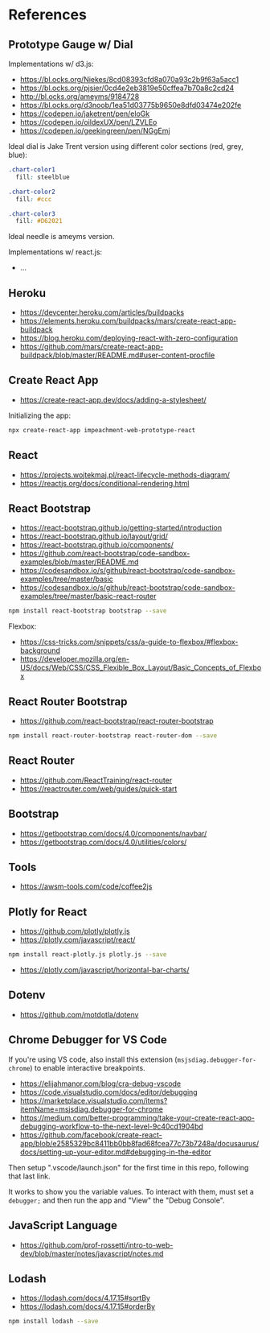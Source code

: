 # References

## Prototype Gauge w/ Dial

Implementations w/ d3.js:

  + https://bl.ocks.org/Niekes/8cd08393cfd8a070a93c2b9f63a5acc1
  + https://bl.ocks.org/pjsier/0cd4e2eb3819e50cffea7b70a8c2cd24
  + http://bl.ocks.org/ameyms/9184728
  + https://bl.ocks.org/d3noob/1ea51d03775b9650e8dfd03474e202fe
  + https://codepen.io/jaketrent/pen/eloGk
  + https://codepen.io/oildexUX/pen/LZVLEo
  + https://codepen.io/geekingreen/pen/NGgEmj


Ideal dial is Jake Trent version using different color sections (red, grey, blue):

```css
.chart-color1
  fill: steelblue

.chart-color2
  fill: #ccc

.chart-color3
  fill: #D62021
```

Ideal needle is ameyms version.

Implementations w/ react.js:

  + ...


## Heroku

  + https://devcenter.heroku.com/articles/buildpacks
  + https://elements.heroku.com/buildpacks/mars/create-react-app-buildpack
  + https://blog.heroku.com/deploying-react-with-zero-configuration
  + https://github.com/mars/create-react-app-buildpack/blob/master/README.md#user-content-procfile

## Create React App

  + https://create-react-app.dev/docs/adding-a-stylesheet/

Initializing the app:

```sh
npx create-react-app impeachment-web-prototype-react
```

## React

  + https://projects.wojtekmaj.pl/react-lifecycle-methods-diagram/
  + https://reactjs.org/docs/conditional-rendering.html

## React Bootstrap

  + https://react-bootstrap.github.io/getting-started/introduction
  + https://react-bootstrap.github.io/layout/grid/
  + https://react-bootstrap.github.io/components/
  + https://github.com/react-bootstrap/code-sandbox-examples/blob/master/README.md
  + https://codesandbox.io/s/github/react-bootstrap/code-sandbox-examples/tree/master/basic
  + https://codesandbox.io/s/github/react-bootstrap/code-sandbox-examples/tree/master/basic-react-router

```sh
npm install react-bootstrap bootstrap --save
```

Flexbox:

  + https://css-tricks.com/snippets/css/a-guide-to-flexbox/#flexbox-background
  + https://developer.mozilla.org/en-US/docs/Web/CSS/CSS_Flexible_Box_Layout/Basic_Concepts_of_Flexbox

## React Router Bootstrap

  + https://github.com/react-bootstrap/react-router-bootstrap

```sh
npm install react-router-bootstrap react-router-dom --save
```

## React Router

  + https://github.com/ReactTraining/react-router
  + https://reactrouter.com/web/guides/quick-start

## Bootstrap

  + https://getbootstrap.com/docs/4.0/components/navbar/
  + https://getbootstrap.com/docs/4.0/utilities/colors/

## Tools

  + https://awsm-tools.com/code/coffee2js


## Plotly for React

  + https://github.com/plotly/plotly.js
  + https://plotly.com/javascript/react/

```sh
npm install react-plotly.js plotly.js --save
```

  + https://plotly.com/javascript/horizontal-bar-charts/

## Dotenv

   + https://github.com/motdotla/dotenv

## Chrome Debugger for VS Code


If you're using VS code, also install this extension (`msjsdiag.debugger-for-chrome`) to enable interactive breakpoints.

  + https://elijahmanor.com/blog/cra-debug-vscode
  + https://code.visualstudio.com/docs/editor/debugging
  + https://marketplace.visualstudio.com/items?itemName=msjsdiag.debugger-for-chrome
  + https://medium.com/better-programming/take-your-create-react-app-debugging-workflow-to-the-next-level-9c40cd1904bd
  + https://github.com/facebook/create-react-app/blob/e2585329bc8411bb0bb8fad68fcea77c73b7248a/docusaurus/docs/setting-up-your-editor.md#debugging-in-the-editor

Then setup ".vscode/launch.json" for the first time in this repo, following that last link.

It works to show you the variable values. To interact with them, must set a `debugger;` and then run the app and "View" the "Debug Console".

## JavaScript Language

  + https://github.com/prof-rossetti/intro-to-web-dev/blob/master/notes/javascript/notes.md

## Lodash

  + https://lodash.com/docs/4.17.15#sortBy
  + https://lodash.com/docs/4.17.15#orderBy


```sh
npm install lodash --save
```
